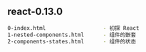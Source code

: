## react-0.13.0

``` bash
0-index.html                  - 初探 React
1-nested-components.html      - 组件的嵌套
2-components-states.html      - 组件的状态
```

